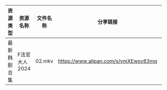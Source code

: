 | 资源类型   | 资源名称      | 文件名称   | 分享链接                                 | 更新时间                |
| ------ | --------- | ------ | ------------------------------------ | ------------------- |
| 最新韩剧合集 | F法官大人2024 | 02.mkv | https://www.alipan.com/s/vmXEwsv83mq | 2024-08-14 00:06:06 |

